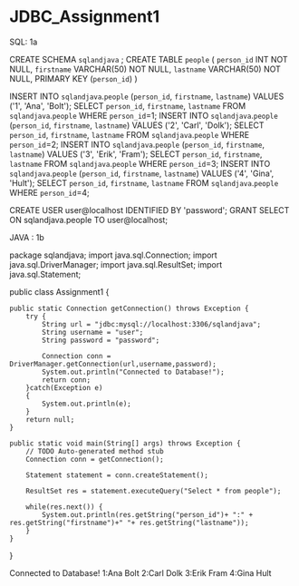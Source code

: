 # JDBC_Assignment1


SQL: 1a

CREATE SCHEMA `sqlandjava` ;
CREATE TABLE `people` (
	`person_id` INT NOT NULL,
	`firstname` VARCHAR(50) NOT NULL,
	`lastname` VARCHAR(50) NOT NULL,
	PRIMARY KEY (`person_id`)
)

INSERT INTO `sqlandjava`.`people` (`person_id`, `firstname`, `lastname`) VALUES ('1', 'Ana', 'Bolt');
SELECT `person_id`, `firstname`, `lastname` FROM `sqlandjava`.`people` WHERE  `person_id`=1;
INSERT INTO `sqlandjava`.`people` (`person_id`, `firstname`, `lastname`) VALUES ('2', 'Carl', 'Dolk');
SELECT `person_id`, `firstname`, `lastname` FROM `sqlandjava`.`people` WHERE  `person_id`=2;
INSERT INTO `sqlandjava`.`people` (`person_id`, `firstname`, `lastname`) VALUES ('3', 'Erik', 'Fram');
SELECT `person_id`, `firstname`, `lastname` FROM `sqlandjava`.`people` WHERE  `person_id`=3;
INSERT INTO `sqlandjava`.`people` (`person_id`, `firstname`, `lastname`) VALUES ('4', 'Gina', 'Hult');
SELECT `person_id`, `firstname`, `lastname` FROM `sqlandjava`.`people` WHERE  `person_id`=4;


CREATE USER user@localhost IDENTIFIED BY 'password';
GRANT SELECT ON sqlandjava.people TO user@localhost;


JAVA : 1b

package sqlandjava;
import java.sql.Connection;
import java.sql.DriverManager;
import java.sql.ResultSet;
import java.sql.Statement;


public class Assignment1 {
	
	public static Connection getConnection() throws Exception {
		try {
			String url = "jdbc:mysql://localhost:3306/sqlandjava";
			String username = "user";
			String password = "password";
			
			Connection conn = DriverManager.getConnection(url,username,password);
			System.out.println("Connected to Database!");
			return conn;
		}catch(Exception e)
		{
			System.out.println(e);
		}
		return null;
	}

	public static void main(String[] args) throws Exception {
		// TODO Auto-generated method stub
        Connection conn = getConnection();
        
        Statement statement = conn.createStatement();
        
        ResultSet res = statement.executeQuery("Select * from people");
        
        while(res.next()) {
        	System.out.println(res.getString("person_id")+ ":" + res.getString("firstname")+" "+ res.getString("lastname"));
        }
	}

}

Connected to Database!
1:Ana Bolt
2:Carl Dolk
3:Erik Fram
4:Gina Hult
